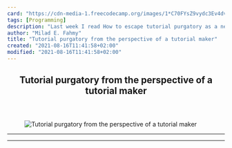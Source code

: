 ```yaml
---
card: "https://cdn-media-1.freecodecamp.org/images/1*C70FYsZ9vydc3Ev4dvU8aA.jpeg"
tags: [Programming]
description: "Last week I read How to escape tutorial purgatory as a new de"
author: "Milad E. Fahmy"
title: "Tutorial purgatory from the perspective of a tutorial maker"
created: "2021-08-16T11:41:58+02:00"
modified: "2021-08-16T11:41:58+02:00"
---
```

<div class="site-wrapper">
<main id="site-main" class="site-main outer">
<div class="inner">
<article class="post-full post tag-programming tag-tutorial tag-technology tag-web-development tag-tech ">
<header class="post-full-header">
<h1 class="post-full-title">Tutorial purgatory from the perspective of a tutorial maker</h1>
</header>
<figure class="post-full-image">
<picture>
<source media="(max-width: 700px)" sizes="1px" srcset="data:image/gif;base64,R0lGODlhAQABAIAAAAAAAP///yH5BAEAAAAALAAAAAABAAEAAAIBRAA7 1w">
<source media="(min-width: 701px)" sizes="(max-width: 800px) 400px,
(max-width: 1170px) 700px,
1400px" srcset="https://cdn-media-1.freecodecamp.org/images/1*C70FYsZ9vydc3Ev4dvU8aA.jpeg 300w,
https://cdn-media-1.freecodecamp.org/images/1*C70FYsZ9vydc3Ev4dvU8aA.jpeg 600w,
https://cdn-media-1.freecodecamp.org/images/1*C70FYsZ9vydc3Ev4dvU8aA.jpeg 1000w,
https://cdn-media-1.freecodecamp.org/images/1*C70FYsZ9vydc3Ev4dvU8aA.jpeg 2000w">
<img onerror="this.style.display='none'" src="https://cdn-media-1.freecodecamp.org/images/1*C70FYsZ9vydc3Ev4dvU8aA.jpeg" alt="Tutorial purgatory from the perspective of a tutorial maker">
</picture>
</figure>
<section class="post-full-content">
<div class="post-content">
</div>
<hr>
<hr>
</section>
</article>
</div>
</main>
</div>
<!-- Google Tag Manager (noscript) -->
<!-- End Google Tag Manager (noscript) -->
